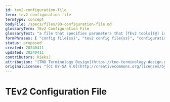 ```yaml
---
id: tev2-configuration-file
term: tev2-configuration-file
termType: concept
bodyFile: /specs/files/90-configuration-file.md
glossaryTerm: TEv2 Configuration File
glossaryText: "a file that specifies parameters that [TEv2 tools](@) is expected to use when that file is specified when the [tool](tev2-tool@) is called."
formPhrases: [ "config file{ss}", "tev2 config file{ss}", "configuration file{ss}", "tev2 configuration file{ss}",  ]
status: proposed
created: 20240411
updated: 20240411
contributors: RieksJ
attribution: "[TNO Terminology Design](https://tno-terminology-design.github.io/tev2-specifications/docs)"
originalLicense: "[CC BY-SA 4.0](http://creativecommons.org/licenses/by-sa/4.0/?ref=chooser-v1)"
---
```


# TEv2 Configuration File